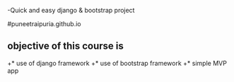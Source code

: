 -Quick and easy django & bootstrap project

#puneetraipuria.github.io

## objective of this course is
+* use of django framework
+* use of bootstrap framework
+* simple MVP app
